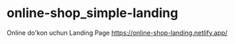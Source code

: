 # online-shop_simple-landing
Online do'kon uchun Landing Page
https://online-shop-landing.netlify.app/
